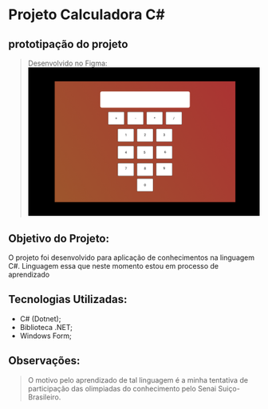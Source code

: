 # Projeto Calculadora C#

## prototipação do projeto
>Desenvolvido no Figma:
![calc_c#](https://github.com/ChristianDev123/Calculadora_Basica_C-_winForm/blob/main/Prototipa%C3%A7%C3%A3o%20Projeto/prot%C3%B3tipo%20calculadora%20execut%C3%A1vel.PNG)
## Objetivo do Projeto:
O projeto foi desenvolvido para aplicação de conhecimentos na linguagem C#.
Linguagem essa que neste momento estou em processo de aprendizado

## Tecnologias Utilizadas:
- C# (Dotnet);
- Biblioteca .NET;
- Windows Form; 

## Observações:
> O motivo pelo aprendizado de tal linguagem é a minha tentativa de participação das olimpiadas do conhecimento pelo Senai Suiço-Brasileiro.
